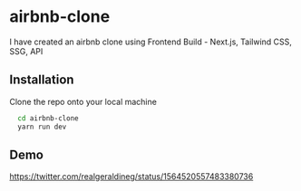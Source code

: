 
# airbnb-clone

I have created an airbnb clone using Frontend Build - Next.js, Tailwind CSS, SSG, API


## Installation

Clone the repo onto your local machine

```bash
  cd airbnb-clone
  yarn run dev
```
    
## Demo

https://twitter.com/realgeraldineg/status/1564520557483380736

